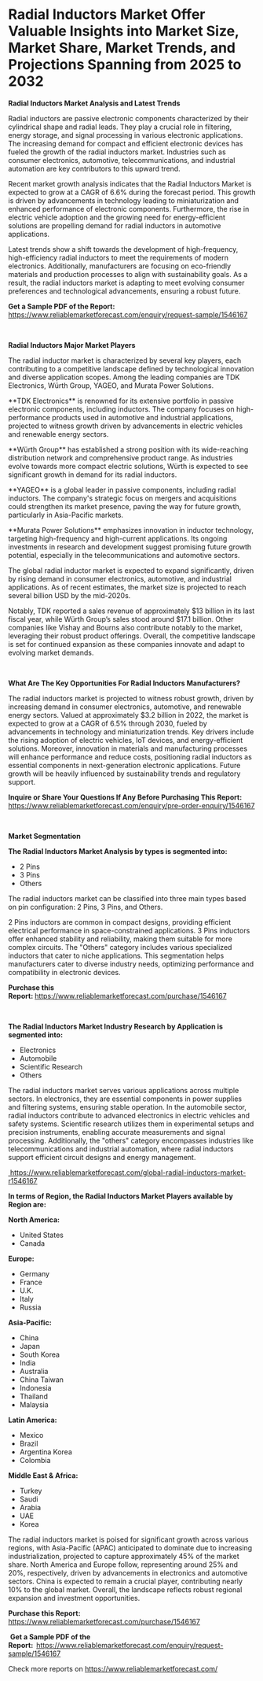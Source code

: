 <p><h1>Radial Inductors Market Offer Valuable Insights into Market Size, Market Share, Market Trends, and Projections Spanning from 2025 to 2032</h1></p><p><strong>Radial Inductors Market Analysis and Latest Trends</strong></p>
<p><p>Radial inductors are passive electronic components characterized by their cylindrical shape and radial leads. They play a crucial role in filtering, energy storage, and signal processing in various electronic applications. The increasing demand for compact and efficient electronic devices has fueled the growth of the radial inductors market. Industries such as consumer electronics, automotive, telecommunications, and industrial automation are key contributors to this upward trend.</p><p>Recent market growth analysis indicates that the Radial Inductors Market is expected to grow at a CAGR of 6.6% during the forecast period. This growth is driven by advancements in technology leading to miniaturization and enhanced performance of electronic components. Furthermore, the rise in electric vehicle adoption and the growing need for energy-efficient solutions are propelling demand for radial inductors in automotive applications.</p><p>Latest trends show a shift towards the development of high-frequency, high-efficiency radial inductors to meet the requirements of modern electronics. Additionally, manufacturers are focusing on eco-friendly materials and production processes to align with sustainability goals. As a result, the radial inductors market is adapting to meet evolving consumer preferences and technological advancements, ensuring a robust future.</p></p>
<p><strong>Get a Sample PDF of the Report:&nbsp;</strong> <a href="https://www.reliablemarketforecast.com/enquiry/request-sample/1546167?utm_campaign=2533&utm_medium=2&utm_source=Github&utm_content=ia&utm_term=06042025&utm_id=radial-inductors">https://www.reliablemarketforecast.com/enquiry/request-sample/1546167</a></p>
<p>&nbsp;</p>
<p><strong>Radial Inductors Major Market Players</strong></p>
<p><p>The radial inductor market is characterized by several key players, each contributing to a competitive landscape defined by technological innovation and diverse application scopes. Among the leading companies are TDK Electronics, Würth Group, YAGEO, and Murata Power Solutions.</p><p>**TDK Electronics** is renowned for its extensive portfolio in passive electronic components, including inductors. The company focuses on high-performance products used in automotive and industrial applications, projected to witness growth driven by advancements in electric vehicles and renewable energy sectors.</p><p>**Würth Group** has established a strong position with its wide-reaching distribution network and comprehensive product range. As industries evolve towards more compact electric solutions, Würth is expected to see significant growth in demand for its radial inductors.</p><p>**YAGEO** is a global leader in passive components, including radial inductors. The company's strategic focus on mergers and acquisitions could strengthen its market presence, paving the way for future growth, particularly in Asia-Pacific markets.</p><p>**Murata Power Solutions** emphasizes innovation in inductor technology, targeting high-frequency and high-current applications. Its ongoing investments in research and development suggest promising future growth potential, especially in the telecommunications and automotive sectors.</p><p>The global radial inductor market is expected to expand significantly, driven by rising demand in consumer electronics, automotive, and industrial applications. As of recent estimates, the market size is projected to reach several billion USD by the mid-2020s. </p><p>Notably, TDK reported a sales revenue of approximately $13 billion in its last fiscal year, while Würth Group’s sales stood around $17.1 billion. Other companies like Vishay and Bourns also contribute notably to the market, leveraging their robust product offerings. Overall, the competitive landscape is set for continued expansion as these companies innovate and adapt to evolving market demands.</p></p>
<p>&nbsp;</p>
<p><strong>What Are The Key Opportunities For Radial Inductors Manufacturers?</strong></p>
<p><p>The radial inductors market is projected to witness robust growth, driven by increasing demand in consumer electronics, automotive, and renewable energy sectors. Valued at approximately $3.2 billion in 2022, the market is expected to grow at a CAGR of 6.5% through 2030, fueled by advancements in technology and miniaturization trends. Key drivers include the rising adoption of electric vehicles, IoT devices, and energy-efficient solutions. Moreover, innovation in materials and manufacturing processes will enhance performance and reduce costs, positioning radial inductors as essential components in next-generation electronic applications. Future growth will be heavily influenced by sustainability trends and regulatory support.</p></p>
<p><strong>Inquire or Share Your Questions If Any Before Purchasing This Report:</strong> <a href="https://www.reliablemarketforecast.com/enquiry/pre-order-enquiry/1546167?utm_campaign=2533&utm_medium=2&utm_source=Github&utm_content=ia&utm_term=06042025&utm_id=radial-inductors">https://www.reliablemarketforecast.com/enquiry/pre-order-enquiry/1546167</a></p>
<p>&nbsp;</p>
<p><strong>Market Segmentation</strong></p>
<p><strong>The Radial Inductors Market Analysis by types is segmented into:</strong></p>
<p><ul><li>2 Pins</li><li>3 Pins</li><li>Others</li></ul></p>
<p><p>The radial inductors market can be classified into three main types based on pin configuration: 2 Pins, 3 Pins, and Others. </p><p>2 Pins inductors are common in compact designs, providing efficient electrical performance in space-constrained applications. 3 Pins inductors offer enhanced stability and reliability, making them suitable for more complex circuits. The "Others" category includes various specialized inductors that cater to niche applications. This segmentation helps manufacturers cater to diverse industry needs, optimizing performance and compatibility in electronic devices.</p></p>
<p><strong>Purchase this Report:&nbsp;</strong><a href="https://www.reliablemarketforecast.com/purchase/1546167?utm_campaign=2533&utm_medium=2&utm_source=Github&utm_content=ia&utm_term=06042025&utm_id=radial-inductors">https://www.reliablemarketforecast.com/purchase/1546167</a></p>
<p>&nbsp;</p>
<p><strong>The Radial Inductors Market Industry Research by Application is segmented into:</strong></p>
<p><ul><li>Electronics</li><li>Automobile</li><li>Scientific Research</li><li>Others</li></ul></p>
<p><p>The radial inductors market serves various applications across multiple sectors. In electronics, they are essential components in power supplies and filtering systems, ensuring stable operation. In the automobile sector, radial inductors contribute to advanced electronics in electric vehicles and safety systems. Scientific research utilizes them in experimental setups and precision instruments, enabling accurate measurements and signal processing. Additionally, the "others" category encompasses industries like telecommunications and industrial automation, where radial inductors support efficient circuit designs and energy management.</p></p>
<p><a href="https://www.reliablemarketforecast.com/global-radial-inductors-market-r1546167?utm_campaign=2533&utm_medium=2&utm_source=Github&utm_content=ia&utm_term=06042025&utm_id=radial-inductors">&nbsp;https://www.reliablemarketforecast.com/global-radial-inductors-market-r1546167</a></p>
<p><strong>In terms of Region, the Radial Inductors Market Players available by Region are:</strong></p>
<p>
    <p> <strong> North America: </strong>
        <ul>
            <li>United States</li>
            <li>Canada</li>
        </ul>
        </p> 
    <p> <strong> Europe: </strong>
        <ul>
            <li>Germany</li>
            <li>France</li>
            <li>U.K.</li>
            <li>Italy</li>
            <li>Russia</li>
        </ul>
        </p> 
    <p> <strong> Asia-Pacific: </strong>
        <ul>
            <li>China</li>
            <li>Japan</li>
            <li>South Korea</li>
            <li>India</li>
            <li>Australia</li>
            <li>China Taiwan</li>
            <li>Indonesia</li>
            <li>Thailand</li>
            <li>Malaysia</li>
        </ul>
        </p> 
    <p> <strong> Latin America: </strong>
        <ul>
            <li>Mexico</li>
            <li>Brazil</li>
            <li>Argentina Korea</li>
            <li>Colombia</li>
        </ul>
        </p> 
    <p> <strong> Middle East & Africa: </strong>
        <ul>
            <li>Turkey</li>
            <li>Saudi</li>
            <li>Arabia</li>
            <li>UAE</li>
            <li>Korea</li>
        </ul>
    </p>
    </p>
<p><p>The radial inductors market is poised for significant growth across various regions, with Asia-Pacific (APAC) anticipated to dominate due to increasing industrialization, projected to capture approximately 45% of the market share. North America and Europe follow, representing around 25% and 20%, respectively, driven by advancements in electronics and automotive sectors. China is expected to remain a crucial player, contributing nearly 10% to the global market. Overall, the landscape reflects robust regional expansion and investment opportunities.</p></p>
<p><strong>Purchase this Report: </strong><a href="https://www.reliablemarketforecast.com/purchase/1546167?utm_campaign=2533&utm_medium=2&utm_source=Github&utm_content=ia&utm_term=06042025&utm_id=radial-inductors">https://www.reliablemarketforecast.com/purchase/1546167</a></p>
<p>&nbsp;<strong>Get a Sample PDF of the Report:&nbsp;&nbsp;</strong><a href="https://www.reliablemarketforecast.com/enquiry/request-sample/1546167?utm_campaign=2533&utm_medium=2&utm_source=Github&utm_content=ia&utm_term=06042025&utm_id=radial-inductors">https://www.reliablemarketforecast.com/enquiry/request-sample/1546167</a></p>
<p><strong></strong></p>
<p>Check more reports on <a href="https://www.reliablemarketforecast.com/?utm_campaign=2533&utm_medium=2&utm_source=Github&utm_content=ia&utm_term=06042025&utm_id=radial-inductors">https://www.reliablemarketforecast.com/</a></p>